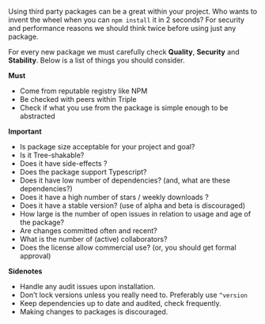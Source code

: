Using third party packages can be a great within your project. Who wants to invent the wheel when you can `npm install` it in 2 seconds?
For security and performance reasons we should think twice before using just any package.

For every new package we must carefully check **Quality**, **Security** and **Stability**. Below is a list of things you should consider.

**Must**

- Come from reputable registry like NPM
- Be checked with peers within Triple
- Check if what you use from the package is simple enough to be abstracted

**Important**

- Is package size acceptable for your project and goal?
- Is it Tree-shakable?
- Does it have side-effects ?
- Does the package support Typescript?
- Does it have low number of dependencies? (and, what are these dependencies?)
- Does it have a high number of stars / weekly downloads ?
- Does it have a stable version? (use of alpha and beta is discouraged)
- How large is the number of open issues in relation to usage and age of the package?
- Are changes committed often and recent?
- What is the number of (active) collaborators?
- Does the license allow commercial use? (or, you should get formal approval)

**Sidenotes**

- Handle any audit issues upon installation.
- Don’t lock versions unless you really need to. Preferably use `^version`
- Keep dependencies up to date and audited, check frequently.
- Making changes to packages is discouraged.

